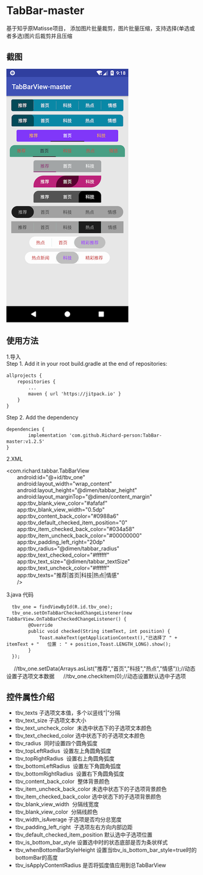 # TabBar-master
基于知乎原Matisse项目， 添加图片批量裁剪，图片批量压缩，支持选择(单选或者多选)图片后裁剪并且压缩

截图
-------
![](https://github.com/Richard-person/TabBar-master/blob/master/screenshot/example1.png)

使用方法
-------
1.导入<br>
 Step 1. Add it in your root build.gradle at the end of repositories:

	allprojects {
		repositories {
			...
			maven { url 'https://jitpack.io' }
		}
	}
Step 2. Add the dependency

	dependencies {
	        implementation 'com.github.Richard-person:TabBar-master:v1.2.5'
	}

2.XML<br>

<com.richard.tabbar.TabBarView<br>
&emsp;&emsp;android:id="@+id/tbv_one"<br>
&emsp;&emsp;android:layout_width="wrap_content"<br>
&emsp;&emsp;android:layout_height="@dimen/tabbar_height"<br>
&emsp;&emsp;android:layout_marginTop="@dimen/content_margin"<br>
&emsp;&emsp;app:tbv_blank_view_color="#afafaf"<br>
&emsp;&emsp;app:tbv_blank_view_width="0.5dp"<br>
&emsp;&emsp;app:tbv_content_back_color="#0988a6"<br>
&emsp;&emsp;app:tbv_default_checked_item_position="0"<br>
&emsp;&emsp;app:tbv_item_checked_back_color="#034a58"<br>
&emsp;&emsp;app:tbv_item_uncheck_back_color="#00000000"<br>
&emsp;&emsp;app:tbv_padding_left_right="20dp"<br>
&emsp;&emsp;app:tbv_radius="@dimen/tabbar_radius"<br>
&emsp;&emsp;app:tbv_text_checked_color="#ffffff"<br>
&emsp;&emsp;app:tbv_text_size="@dimen/tabbar_textSize"<br>
&emsp;&emsp;app:tbv_text_uncheck_color="#ffffff"<br>
&emsp;&emsp;app:tbv_texts="推荐|首页|科技|热点|情感"<br>
&emsp;&emsp;/>

3.java 代码<br>

      tbv_one = findViewById(R.id.tbv_one);
      tbv_one.setOnTabBarCheckedChangeListener(new TabBarView.OnTabBarCheckedChangeListener() {
            @Override
            public void checked(String itemText, int position) {
                Toast.makeText(getApplicationContext(),"已选择了 " + itemText + "   位置 : " + position,Toast.LENGTH_LONG).show();
            }
      });
      //tbv_one.setData(Arrays.asList("推荐","首页","科技","热点","情感"));//动态设置子选项文本数据
      //tbv_one.checkItem(0);//动态设置默认选中子选项

控件属性介绍
-------
* tbv_texts 子选项文本值，多个以竖线“|”分隔
* tbv_text_size 子选项文本大小
* tbv_text_uncheck_color  未选中状态下的子选项文本颜色
* tbv_text_checked_color  选中状态下的子选项文本颜色
* tbv_radius  同时设置四个圆角弧度
* tbv_topLeftRadius  设置左上角圆角弧度
* tbv_topRightRadius  设置右上角圆角弧度
* tbv_bottomLeftRadius  设置左下角圆角弧度
* tbv_bottomRightRadius  设置右下角圆角弧度
* tbv_content_back_color  整体背景颜色
* tbv_item_uncheck_back_color 未选中状态下的子选项背景颜色
* tbv_item_checked_back_color 选中状态下的子选项背景颜色
* tbv_blank_view_width  分隔线宽度
* tbv_blank_view_color  分隔线颜色
* tbv_width_isAverage 子选项是否均分总宽度
* tbv_padding_left_right  子选项左右方向内部边距
* tbv_default_checked_item_position 默认选中子选项位置
* tbv_is_bottom_bar_style 设置选中时的状态底部是否为条状样式
* tbv_whenBottomBarStyleHeight 设置当tbv_is_bottom_bar_style=true时的bottomBar的高度
* tbv_isApplyContentRadius 是否将弧度值应用到总TabBarView
